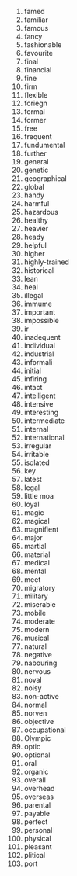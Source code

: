 1. famed
2. familiar
3. famous
4. fancy
5. fashionable
6. favourite
7. final
8. financial
9. fine
10. firm
11. flexible
12. foriegn
13. formal
14. former
15. free
16. frequent
17. fundumental
18. further
19. general
20. genetic
21. geographical
22. global
23. handy
24. harmful
25. hazardous
26. healthy
27. heavier
28. heady
29. helpful
30. higher
31. highly-trained
32. historical
33. lean
34. heal
35. illegal
36. immume
37. important
38. impossible
39. ir
40. inadequent
41. individual
42. industrial
43. informali
44. initial
45. infiring
46. intact
47. intelligent
48. intensive
49. interesting
50. intermediate
51. internal
52. international
53. irregular
54. irritable
55. isolated
56. key
57. latest
58. legal
59. little moa
60. loyal
61. magic
62. magical
63. magnifient
64. major
65. martial
66. material
67. medical
68. mental
69. meet
70. migratory
71. military
72. miserable
73. mobile
74. moderate
75. modern
76. musical
77. natural
78. negative
79. nabouring
80. nervous
81. noval
82. noisy
83. non-active
84. normal
85. norven
86. objective
87. occupational
88. Olympic
89. optic
90. optional
91. oral
92. organic
93. overall
94. overhead
95. overseas
96. parental
97. payable
98. perfect
99. personal
100. physical
101. pleasant
102. plitical
103. port